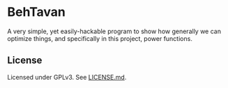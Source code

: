 # BehTavan

A very simple, yet easily-hackable program to show how generally we can optimize things, and specifically in this project, power functions.

## License

Licensed under GPLv3. See [LICENSE.md](./LICENSE.md).
